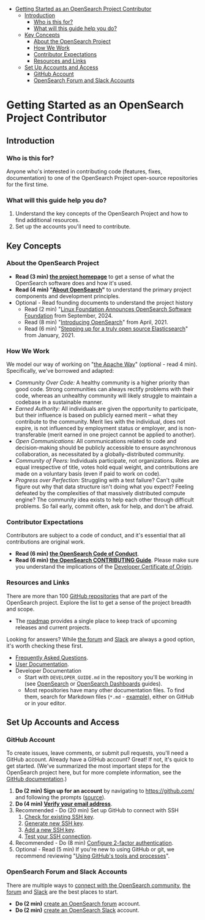 - [Getting Started as an OpenSearch Project Contributor](#getting-started-as-an-opensearch-project-contributor)
  - [Introduction](#introduction)
    - [Who is this for?](#who-is-this-for)
    - [What will this guide help you do?](#what-will-this-guide-help-you-do)
  - [Key Concepts](#key-concepts)
    - [About the OpenSearch Project](#about-the-opensearch-project)
    - [How We Work](#how-we-work)
    - [Contributor Expectations](#contributor-expectations)
    - [Resources and Links](#resources-and-links)
  - [Set Up Accounts and Access](#set-up-accounts-and-access)
    - [GitHub Account](#github-account)
    - [OpenSearch Forum and Slack Accounts](#opensearch-forum-and-slack-accounts)

# Getting Started as an OpenSearch Project Contributor

## Introduction

### Who is this for?

Anyone who's interested in contributing code (features, fixes, documentation) to one of the OpenSearch Project open-source repositories for the first time.

### What will this guide help you do?

1. Understand the key concepts of the OpenSearch Project and how to find additional resources.
2. Set up the accounts you'll need to contribute.

## Key Concepts

### About the OpenSearch Project

- **Read (3 min) [the project homepage](https://opensearch.org/)** to get a sense of what the OpenSearch software does and how it's used.
- **Read (4 min) "[About OpenSearch](https://opensearch.org/about.html)"** to understand the primary project components and development principles.
- Optional - Read founding documents to understand the project history
  - Read (2 min) "[Linux Foundation Announces OpenSearch Software Foundation](https://www.linuxfoundation.org/press/linux-foundation-announces-opensearch-software-foundation-to-foster-open-collaboration-in-search-and-analytics) from September, 2024.
  - Read (8 min) "[Introducing OpenSearch](https://aws.amazon.com/blogs/opensource/introducing-opensearch/)" from April, 2021.
  - Read (6 min) "[Stepping up for a truly open source Elasticsearch](https://aws.amazon.com/blogs/opensource/stepping-up-for-a-truly-open-source-elasticsearch/)" from January, 2021.

### How We Work

We model our way of working on "[the Apache Way](https://apache.org/theapacheway)" (optional - read 4 min). Specifically, we've borrowed and adapted:

- *Community Over Code:* A healthy community is a higher priority than good code. Strong communities can always rectify problems with their code, whereas an unhealthy community will likely struggle to maintain a codebase in a sustainable manner.
- *Earned Authority:* All individuals are given the opportunity to participate, but their influence is based on publicly earned merit – what they contribute to the community. Merit lies with the individual, does not expire, is not influenced by employment status or employer, and is non-transferable (merit earned in one project cannot be applied to another).
- *Open Communications:* All communications related to code and decision-making should be publicly accessible to ensure asynchronous collaboration, as necessitated by a globally-distributed community.
- *Community of Peers:* Individuals participate, not organizations. Roles are equal irrespective of title, votes hold equal weight, and contributions are made on a voluntary basis (even if paid to work on code).
- *Progress over Perfection:* Struggling with a test failure? Can't quite figure out why that data structure isn't doing what you expect? Feeling defeated by the complexities of that massively distributed compute engine? The community idea exists to help each other through difficult problems. So fail early, commit often, ask for help, and don't be afraid.

### Contributor Expectations

Contributors are subject to a code of conduct, and it's essential that all contributions are original work.

- **Read (6 min) [the OpenSearch Code of Conduct](https://opensearch.org/codeofconduct.html)**.
- **Read (6 min) [the OpenSearch CONTRIBUTING Guide](https://github.com/opensearch-project/.github/blob/main/CONTRIBUTING.md)**. Please make sure you understand the implications of the [Developer Certificate of Origin](https://github.com/opensearch-project/.github/blob/main/CONTRIBUTING.md#developer-certificate-of-origin).

### Resources and Links

There are more than 100 [GitHub repositories](https://github.com/orgs/opensearch-project/repositories?q=&type=public&language=&sort=) that are part of the OpenSearch project. Explore the list to get a sense of the project breadth and scope.

- The [roadmap](https://github.com/orgs/opensearch-project/projects/220) provides a single place to keep track of upcoming releases and current projects.

Looking for answers? While [the forum](https://forum.opensearch.org/) and [Slack](https://opensearch.org/slack.html) are always a good option, it's worth checking these first.

- [Frequently Asked Questions](https://opensearch.org/faq).
- [User Documentation](https://docs.opensearch.org/docs/latest).
- Developer Documentation
  - Start with `DEVELOPER_GUIDE.md` in the repository you'll be working in (see [OpenSearch](https://github.com/opensearch-project/OpenSearch/blob/main/DEVELOPER_GUIDE.md) or [OpenSearch Dashboards](https://github.com/opensearch-project/OpenSearch-Dashboards/blob/main/DEVELOPER_GUIDE.md) guides).
  - Most repositories have many other documentation files. To find them, search for Markdown files (`*.md` - [example](https://github.com/search?q=repo%3Aopensearch-project%2FOpenSearch-Dashboards+language%3AMarkdown&type=code&l=Markdown)), either on GitHub or in your editor.

## Set Up Accounts and Access

### GitHub Account

To create issues, leave comments, or submit pull requests, you'll need a GitHub account. Already have a GitHub account? Great! If not, it's quick to get started. (We've summarized the most important steps for the OpenSearch project here, but for more complete information, see the [GitHub documentation](https://docs.github.com/en/get-started/onboarding/getting-started-with-your-github-account).)

1. **Do (2 min) Sign up for an account** by navigating to https://github.com/ and following the prompts ([source](https://docs.github.com/en/get-started/onboarding/getting-started-with-your-github-account#1-creating-an-account)).
2. **Do (4 min) [Verify your email address](https://docs.github.com/en/get-started/signing-up-for-github/verifying-your-email-address)**.
3. Recommended - Do (20 min) Set up GitHub to connect with SSH
    1. [Check for existing SSH key](https://docs.github.com/en/authentication/connecting-to-github-with-ssh/checking-for-existing-ssh-keys).
    2. [Generate new SSH key](https://docs.github.com/en/authentication/connecting-to-github-with-ssh/generating-a-new-ssh-key-and-adding-it-to-the-ssh-agent).
    3. [Add a new SSH key](https://docs.github.com/en/authentication/connecting-to-github-with-ssh/adding-a-new-ssh-key-to-your-github-account).
    4. [Test your SSH connection](https://docs.github.com/en/authentication/connecting-to-github-with-ssh/testing-your-ssh-connection).
4. Recommended - Do (8 min) [Configure 2-factor authentication](https://docs.github.com/en/authentication/securing-your-account-with-two-factor-authentication-2fa/configuring-two-factor-authentication).
5. Optional - Read (5 min) If you're new to using GitHub or git, we recommend reviewing "[Using GitHub's tools and processes](https://docs.github.com/en/get-started/onboarding/getting-started-with-your-github-account#part-2-using-githubs-tools-and-processes)".

### OpenSearch Forum and Slack Accounts

There are multiple ways to [connect with the OpenSearch community](https://opensearch.org/connect.html), [the forum](https://forum.opensearch.org/) and [Slack](https://www.opensearch.org/slack.html) are the best places to start.

- **Do (2 min)** [create an OpenSearch forum](https://forum.opensearch.org/) account.
- **Do (2 min)** [create an OpenSearch Slack](https://www.opensearch.org/slack.html) account.